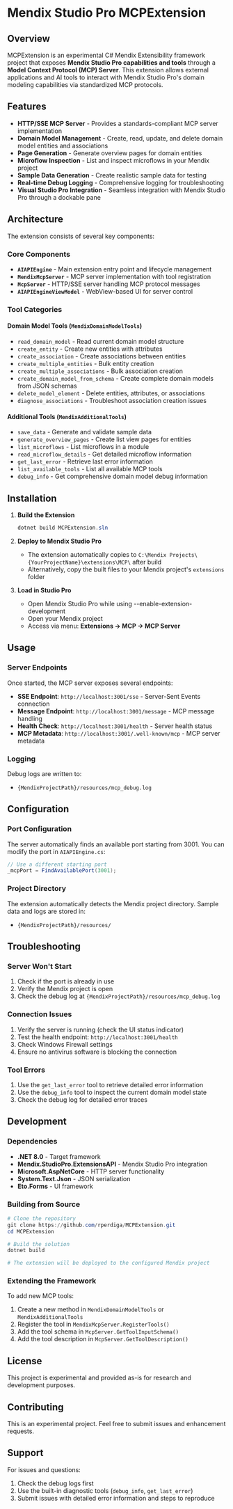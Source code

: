 # Mendix Studio Pro MCPExtension

## Overview

MCPExtension is an experimental C# Mendix Extensibility framework project that exposes **Mendix Studio Pro capabilities and tools** through a **Model Context Protocol (MCP) Server**. This extension allows external applications and AI tools to interact with Mendix Studio Pro's domain modeling capabilities via standardized MCP protocols.

## Features

- **HTTP/SSE MCP Server** - Provides a standards-compliant MCP server implementation
- **Domain Model Management** - Create, read, update, and delete domain model entities and associations
- **Page Generation** - Generate overview pages for domain entities
- **Microflow Inspection** - List and inspect microflows in your Mendix project
- **Sample Data Generation** - Create realistic sample data for testing
- **Real-time Debug Logging** - Comprehensive logging for troubleshooting
- **Visual Studio Pro Integration** - Seamless integration with Mendix Studio Pro through a dockable pane

## Architecture

The extension consists of several key components:

### Core Components

- **`AIAPIEngine`** - Main extension entry point and lifecycle management
- **`MendixMcpServer`** - MCP server implementation with tool registration
- **`McpServer`** - HTTP/SSE server handling MCP protocol messages
- **`AIAPIEngineViewModel`** - WebView-based UI for server control

### Tool Categories

#### Domain Model Tools (`MendixDomainModelTools`)
- `read_domain_model` - Read current domain model structure
- `create_entity` - Create new entities with attributes
- `create_association` - Create associations between entities
- `create_multiple_entities` - Bulk entity creation
- `create_multiple_associations` - Bulk association creation
- `create_domain_model_from_schema` - Create complete domain models from JSON schemas
- `delete_model_element` - Delete entities, attributes, or associations
- `diagnose_associations` - Troubleshoot association creation issues

#### Additional Tools (`MendixAdditionalTools`)
- `save_data` - Generate and validate sample data
- `generate_overview_pages` - Create list view pages for entities
- `list_microflows` - List microflows in a module
- `read_microflow_details` - Get detailed microflow information
- `get_last_error` - Retrieve last error information
- `list_available_tools` - List all available MCP tools
- `debug_info` - Get comprehensive domain model debug information

## Installation

1. **Build the Extension**
   ```powershell
   dotnet build MCPExtension.sln
   ```

2. **Deploy to Mendix Studio Pro**
   - The extension automatically copies to `C:\Mendix Projects\{YourProjectName}\extensions\MCP\` after build
   - Alternatively, copy the built files to your Mendix project's `extensions` folder

3. **Load in Studio Pro**
   - Open Mendix Studio Pro while using --enable-extension-development
   - Open your Mendix project
   - Access via menu: **Extensions → MCP → MCP Server**

## Usage

### Server Endpoints

Once started, the MCP server exposes several endpoints:

- **SSE Endpoint**: `http://localhost:3001/sse` - Server-Sent Events connection
- **Message Endpoint**: `http://localhost:3001/message` - MCP message handling
- **Health Check**: `http://localhost:3001/health` - Server health status
- **MCP Metadata**: `http://localhost:3001/.well-known/mcp` - MCP server metadata

### Logging

Debug logs are written to:
- `{MendixProjectPath}/resources/mcp_debug.log`

## Configuration

### Port Configuration

The server automatically finds an available port starting from 3001. You can modify the port in `AIAPIEngine.cs`:

```csharp
// Use a different starting port
_mcpPort = FindAvailablePort(3001);
```

### Project Directory

The extension automatically detects the Mendix project directory. Sample data and logs are stored in:
- `{MendixProjectPath}/resources/`

## Troubleshooting

### Server Won't Start

1. Check if the port is already in use
2. Verify the Mendix project is open
3. Check the debug log at `{MendixProjectPath}/resources/mcp_debug.log`

### Connection Issues

1. Verify the server is running (check the UI status indicator)
2. Test the health endpoint: `http://localhost:3001/health`
3. Check Windows Firewall settings
4. Ensure no antivirus software is blocking the connection

### Tool Errors

1. Use the `get_last_error` tool to retrieve detailed error information
2. Use the `debug_info` tool to inspect the current domain model state
3. Check the debug log for detailed error traces

## Development

### Dependencies

- **.NET 8.0** - Target framework
- **Mendix.StudioPro.ExtensionsAPI** - Mendix Studio Pro integration
- **Microsoft.AspNetCore** - HTTP server functionality
- **System.Text.Json** - JSON serialization
- **Eto.Forms** - UI framework

### Building from Source

```powershell
# Clone the repository
git clone https://github.com/rperdiga/MCPExtension.git
cd MCPExtension

# Build the solution
dotnet build

# The extension will be deployed to the configured Mendix project
```

### Extending the Framework

To add new MCP tools:

1. Create a new method in `MendixDomainModelTools` or `MendixAdditionalTools`
2. Register the tool in `MendixMcpServer.RegisterTools()`
3. Add the tool schema in `McpServer.GetToolInputSchema()`
4. Add the tool description in `McpServer.GetToolDescription()`

## License

This project is experimental and provided as-is for research and development purposes.

## Contributing

This is an experimental project. Feel free to submit issues and enhancement requests.

## Support

For issues and questions:
1. Check the debug logs first
2. Use the built-in diagnostic tools (`debug_info`, `get_last_error`)
3. Submit issues with detailed error information and steps to reproduce
